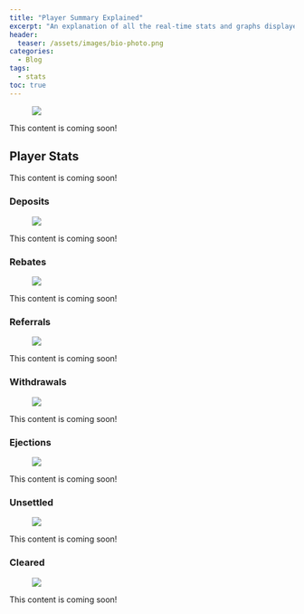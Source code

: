 ```yaml
---
title: "Player Summary Explained"
excerpt: "An explanation of all the real-time stats and graphs displayed in the ponziFarm player summary panel."
header:
  teaser: /assets/images/bio-photo.png
categories:
  - Blog
tags:
  - stats
toc: true
---
```


<figure class="align-left" style="margin-top: 10px; margin-bottom: 10px; width: 150px;">
    <img src="{{ site.url }}{{ site.baseurl }}/assets/images/bio-photo.png">
</figure>

This content is coming soon!

## Player Stats

This content is coming soon!

### Deposits

<figure class="align-left" style="margin-top: 0; margin-bottom: 0;">
    <img src="{{ site.url }}{{ site.baseurl }}/assets/images/player-stat-deposits.png" class="shadow">
</figure>

This content is coming soon!

### Rebates

<figure class="align-left" style="margin-top: 0; margin-bottom: 0;">
    <img src="{{ site.url }}{{ site.baseurl }}/assets/images/player-stat-rebates.png" class="shadow">
</figure>

This content is coming soon!

### Referrals

<figure class="align-left" style="margin-top: 0; margin-bottom: 0;">
    <img src="{{ site.url }}{{ site.baseurl }}/assets/images/player-stat-referrals.png" class="shadow">
</figure>

This content is coming soon!

### Withdrawals

<figure class="align-left" style="margin-top: 0; margin-bottom: 0;">
    <img src="{{ site.url }}{{ site.baseurl }}/assets/images/player-stat-withdrawals.png" class="shadow">
</figure>

This content is coming soon!

### Ejections

<figure class="align-left" style="margin-top: 0; margin-bottom: 0;">
    <img src="{{ site.url }}{{ site.baseurl }}/assets/images/player-stat-ejections.png" class="shadow">
</figure>

This content is coming soon!

### Unsettled

<figure class="align-left" style="margin-top: 0; margin-bottom: 0;">
    <img src="{{ site.url }}{{ site.baseurl }}/assets/images/player-stat-unsettled.png" class="shadow">
</figure>

This content is coming soon!

### Cleared

<figure class="align-left" style="margin-top: 0; margin-bottom: 0;">
    <img src="{{ site.url }}{{ site.baseurl }}/assets/images/player-stat-cleared.png" class="shadow">
</figure>

This content is coming soon!
